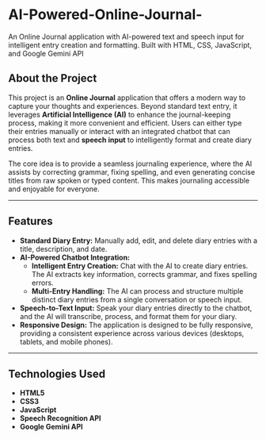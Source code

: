 # AI-Powered-Online-Journal-
An Online Journal application with AI-powered text and speech input for intelligent entry creation and formatting. Built with HTML, CSS, JavaScript, and Google Gemini API

## About the Project

This project is an **Online Journal** application that offers a modern way to capture your thoughts and experiences. Beyond standard text entry, it leverages **Artificial Intelligence (AI)** to enhance the journal-keeping process, making it more convenient and efficient. Users can either type their entries manually or interact with an integrated chatbot that can process both text and **speech input** to intelligently format and create diary entries.

The core idea is to provide a seamless journaling experience, where the AI assists by correcting grammar, fixing spelling, and even generating concise titles from raw spoken or typed content. This makes journaling accessible and enjoyable for everyone.

---

## Features

* **Standard Diary Entry:** Manually add, edit, and delete diary entries with a title, description, and date.
* **AI-Powered Chatbot Integration:**
    * **Intelligent Entry Creation:** Chat with the AI to create diary entries. The AI extracts key information, corrects grammar, and fixes spelling errors.
    * **Multi-Entry Handling:** The AI can process and structure multiple distinct diary entries from a single conversation or speech input.
* **Speech-to-Text Input:** Speak your diary entries directly to the chatbot, and the AI will transcribe, process, and format them for your diary.
* **Responsive Design:** The application is designed to be fully responsive, providing a consistent experience across various devices (desktops, tablets, and mobile phones).

---

## Technologies Used

* **HTML5**
* **CSS3**
* **JavaScript**
* **Speech Recognition API**
* **Google Gemini API**
